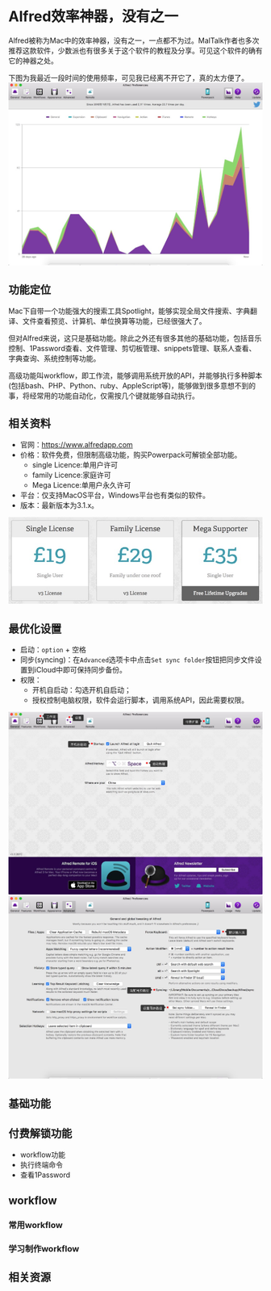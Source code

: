 # Alfred效率神器，没有之一

Alfred被称为Mac中的效率神器，没有之一，一点都不为过。MalTalk作者也多次推荐这款软件，少数派也有很多关于这个软件的教程及分享。可见这个软件的确有它的神器之处。

下图为我最近一段时间的使用频率，可见我已经离不开它了，真的太方便了。
![](/assets/Alfred使用率.jpg)

## 功能定位
Mac下自带一个功能强大的搜索工具Spotlight，能够实现全局文件搜索、字典翻译、文件查看预览、计算机、单位换算等功能，已经很强大了。

但对Alfred来说，这只是基础功能。除此之外还有很多其他的基础功能，包括音乐控制、1Password查看、文件管理、剪切板管理、snippets管理、联系人查看、字典查询、系统控制等功能。

高级功能叫workflow，即工作流，能够调用系统开放的API，并能够执行多种脚本(包括bash、PHP、Python、ruby、AppleScript等)，能够做到很多意想不到的事，将经常用的功能自动化，仅需按几个键就能够自动执行。


## 相关资料
- 官网：<https://www.alfredapp.com>
- 价格：软件免费，但限制高级功能，购买Powerpack可解锁全部功能。
    - single Licence:单用户许可
    - family Licence:家庭许可
    - Mega Licence:单用户永久许可
- 平台：仅支持MacOS平台，Windows平台也有类似的软件。
- 版本：最新版本为3.1.x。

![](/assets/AlfredPowerpack.jpg)

## 最优化设置
- 启动：`option` + 空格
- 同步(syncing)：在`Advanced`选项卡中点击`Set sync folder`按钮把同步文件设置到iCloud中即可保持同步备份。
- 权限：
    - 开机自启动：勾选开机自启动；
    - 授权控制电脑权限，软件会运行脚本，调用系统API，因此需要权限。

![](/assets/Alfred主界面.jpg)
![](/assets/Alfred设置.jpg)
## 基础功能 

## 付费解锁功能
- workflow功能
- 执行终端命令
- 查看1Password

## workflow

### 常用workflow

### 学习制作workflow

## 相关资源

